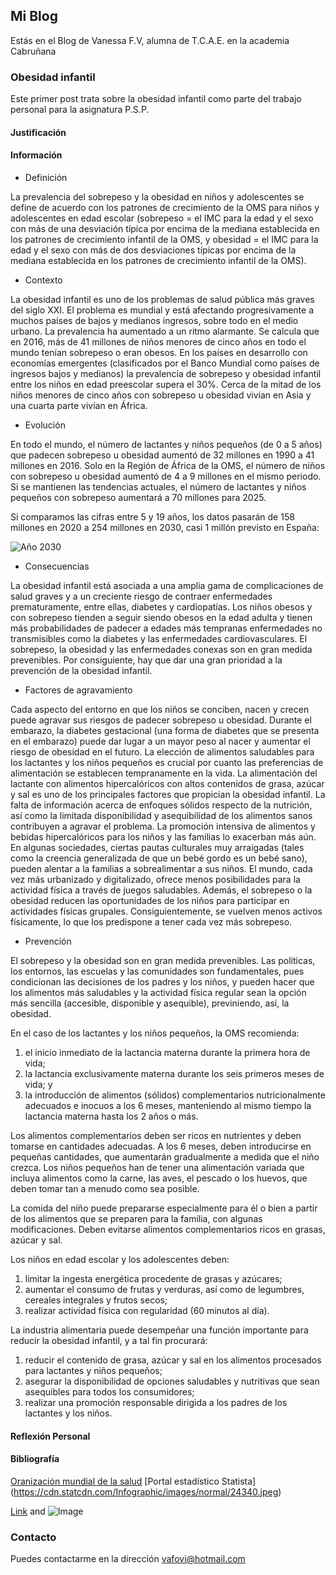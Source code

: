 ## Mi Blog

Estás en el Blog de Vanessa F.V, alumna de T.C.A.E. en la academia Cabruñana

### Obesidad infantil

Este primer post trata sobre la obesidad infantil como parte del trabajo personal para la asignatura P.S.P.

#### Justificación
#### Información

- Definición

La prevalencia del sobrepeso y la obesidad en niños y adolescentes se define de acuerdo con los patrones de crecimiento de la OMS para niños y adolescentes en edad escolar (sobrepeso = el IMC para la edad y el sexo con más de una desviación típica por encima de la mediana establecida en los patrones de crecimiento infantil de la OMS, y obesidad = el IMC para la edad y el sexo con más de dos desviaciones típicas por encima de la mediana establecida en los patrones de crecimiento infantil de la OMS).

- Contexto

La obesidad infantil es uno de los problemas de salud pública más graves del siglo XXI. El problema es mundial y está afectando progresivamente a muchos países de bajos y medianos ingresos, sobre todo en el medio urbano. La prevalencia ha aumentado a un ritmo alarmante. Se calcula que en 2016, más de 41 millones de niños menores de cinco años en todo el mundo tenían sobrepeso o eran obesos. En los países en desarrollo con economías emergentes (clasificados por el Banco Mundial como países de ingresos bajos y medianos) la prevalencia de sobrepeso y obesidad infantil entre los niños en edad preescolar supera el 30%. Cerca de la mitad de los niños menores de cinco años con sobrepeso u obesidad vivían en Asia y una cuarta parte vivían en África.

- Evolución

En todo el mundo, el número de lactantes y niños pequeños (de 0 a 5 años) que padecen sobrepeso u obesidad aumentó de 32 millones en 1990 a 41 millones en 2016. Solo en la Región de África de la OMS, el número de niños con sobrepeso u obesidad aumentó de 4 a 9 millones en el mismo periodo. Si se mantienen las tendencias actuales, el número de lactantes y niños pequeños con sobrepeso aumentará a 70 millones para 2025.

Si comparamos las cifras entre 5 y 19 años, los datos pasarán de 158 millones en 2020 a 254 millones en 2030, casi 1 millón previsto en España:

![Año 2030](https://cdn.statcdn.com/Infographic/images/normal/24340.jpeg)

- Consecuencias

La obesidad infantil está asociada a una amplia gama de complicaciones de salud graves y a un creciente riesgo de contraer enfermedades prematuramente, entre ellas, diabetes y cardiopatías. Los niños obesos y con sobrepeso tienden a seguir siendo obesos en la edad adulta y tienen más probabilidades de padecer a edades más tempranas enfermedades no transmisibles como la diabetes y las enfermedades cardiovasculares. El sobrepeso, la obesidad y las enfermedades conexas son en gran medida prevenibles. Por consiguiente, hay que dar una gran prioridad a la prevención de la obesidad infantil.

- Factores de agravamiento

Cada aspecto del entorno en que los niños se conciben, nacen y crecen puede agravar sus riesgos de padecer sobrepeso u obesidad. Durante el embarazo, la diabetes gestacional (una forma de diabetes que se presenta en el embarazo) puede dar lugar a un mayor peso al nacer y aumentar el riesgo de obesidad en el futuro.
La elección de alimentos saludables para los lactantes y los niños pequeños es crucial por cuanto las preferencias de alimentación se establecen tempranamente en la vida. La alimentación del lactante con alimentos hipercalóricos con altos contenidos de grasa, azúcar y sal es uno de los principales factores que propician la obesidad infantil.
La falta de información acerca de enfoques sólidos respecto de la nutrición, así como la limitada disponibilidad y asequibilidad de los alimentos sanos contribuyen a agravar el problema. La promoción intensiva de alimentos y bebidas hipercalóricos para los niños y las familias lo exacerban más aún. En algunas sociedades, ciertas pautas culturales muy arraigadas (tales como la creencia generalizada de que un bebé gordo es un bebé sano), pueden alentar a la familias a sobrealimentar a sus niños.
El mundo, cada vez más urbanizado y digitalizado, ofrece menos posibilidades para la actividad física a través de juegos saludables. Además, el sobrepeso o la obesidad reducen las oportunidades de los niños para participar en actividades físicas grupales. Consiguientemente, se vuelven menos activos físicamente, lo que los predispone a tener cada vez más sobrepeso.

- Prevención

El sobrepeso y la obesidad son en gran medida prevenibles. Las políticas, los entornos, las escuelas y las comunidades son fundamentales, pues condicionan las decisiones de los padres y los niños, y pueden hacer que los alimentos más saludables y la actividad física regular sean la opción más sencilla (accesible, disponible y asequible), previniendo, así, la obesidad.

En el caso de los lactantes y los niños pequeños, la OMS recomienda:

1. el inicio inmediato de la lactancia materna durante la primera hora de vida;
2. la lactancia exclusivamente materna durante los seis primeros meses de vida; y
3. la introducción de alimentos (sólidos) complementarios nutricionalmente adecuados e inocuos a los 6 meses, manteniendo al mismo tiempo la lactancia materna hasta los 2 años o más.

Los alimentos complementarios deben ser ricos en nutrientes y deben tomarse en cantidades adecuadas. A los 6 meses, deben introducirse en pequeñas cantidades, que aumentarán gradualmente a medida que el niño crezca. Los niños pequeños han de tener una alimentación variada que incluya alimentos como la carne, las aves, el pescado o los huevos, que deben tomar tan a menudo como sea posible.

La comida del niño puede prepararse especialmente para él o bien a partir de los alimentos que se preparen para la familia, con algunas modificaciones. Deben evitarse alimentos complementarios ricos en grasas, azúcar y sal.

Los niños en edad escolar y los adolescentes deben:

1. limitar la ingesta energética procedente de grasas y azúcares;
2. aumentar el consumo de frutas y verduras, así como de legumbres, cereales integrales y frutos secos;
3. realizar actividad física con regularidad (60 minutos al día).

La industria alimentaria puede desempeñar una función importante para reducir la obesidad infantil, y a tal fin procurará:

1. reducir el contenido de grasa, azúcar y sal en los alimentos procesados para lactantes y niños pequeños;
2. asegurar la disponibilidad de opciones saludables y nutritivas que sean asequibles para todos los consumidores;
3. realizar una promoción responsable dirigida a los padres de los lactantes y los niños.

#### Reflexión Personal
#### Bibliografía

[Oranización mundial de la salud](https://www.who.int/dietphysicalactivity/childhood/es/)
[Portal estadístico Statista] (https://cdn.statcdn.com/Infographic/images/normal/24340.jpeg)



[Link](url) and ![Image](src)

### Contacto

Puedes contactarme en la dirección vafovi@hotmail.com
